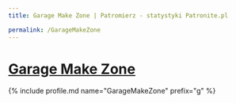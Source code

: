 ```yaml
---
title: Garage Make Zone | Patromierz - statystyki Patronite.pl

permalink: /GarageMakeZone
---
```


# [Garage Make Zone](https://patronite.pl/GarageMakeZone)

{% include profile.md name="GarageMakeZone" prefix="g" %}
